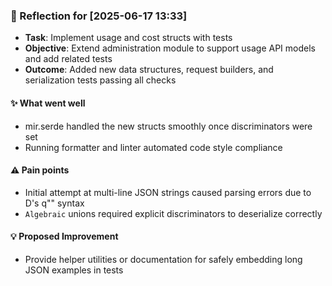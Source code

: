 ### :book: Reflection for [2025-06-17 13:33]
  - **Task**: Implement usage and cost structs with tests
  - **Objective**: Extend administration module to support usage API models and add related tests
  - **Outcome**: Added new data structures, request builders, and serialization tests passing all checks

#### :sparkles: What went well
  - mir.serde handled the new structs smoothly once discriminators were set
  - Running formatter and linter automated code style compliance

#### :warning: Pain points
  - Initial attempt at multi-line JSON strings caused parsing errors due to D's q"" syntax
  - `Algebraic` unions required explicit discriminators to deserialize correctly

#### :bulb: Proposed Improvement
  - Provide helper utilities or documentation for safely embedding long JSON examples in tests
